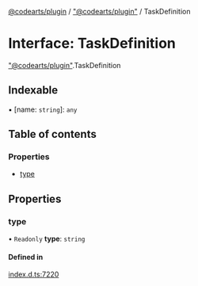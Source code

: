 [@codearts/plugin](../README.md) / ["@codearts/plugin"](../modules/_codearts_plugin_.md) / TaskDefinition

# Interface: TaskDefinition

["@codearts/plugin"](../modules/_codearts_plugin_.md).TaskDefinition

## Indexable

▪ [name: `string`]: `any`

## Table of contents

### Properties

- [type](codearts_plugin_.TaskDefinition.md#type)

## Properties

### type

• `Readonly` **type**: `string`

#### Defined in

[index.d.ts:7220](https://github.com/huaweicloud/cloudide-plugin-api/blob/a4193a8/index.d.ts#L7220)
